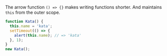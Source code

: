 
The arrow function `() => {}` makes writing functions shorter.
And maintains `this` from the outer scope.
```js
function Kata() {
  this.name = 'kata';
  setTimeout(() => {
    alert(this.name); // => 'kata'
  }, 1);
}
new Kata();
```
